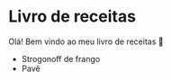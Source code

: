 # Livro de receitas

Olá! Bem vindo ao meu livro de receitas :wave:

- Strogonoff de frango
- Pavê

